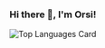 ### Hi there 👋, I'm Orsi!

![Top Languages Card](https://github-readme-stats.vercel.app/api/top-langs/?username=orsolyalukacs&langs_count=12&count_private=true&hide=jupyter%20notebook&exclude_forks=true&layout=compact)

